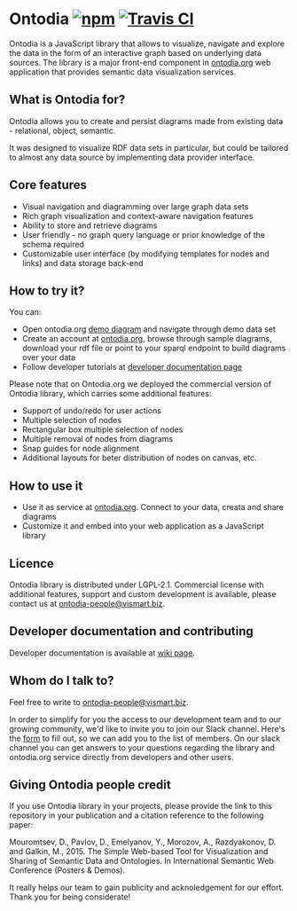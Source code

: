 # Ontodia [![npm](https://img.shields.io/npm/v/ontodia.svg)](https://www.npmjs.com/package/ontodia) [![Travis CI](https://img.shields.io/travis/ontodia-org/ontodia.svg)](https://travis-ci.org/ontodia-org/ontodia) #

Ontodia is a JavaScript library that allows to visualize, navigate and explore the data in the form of an interactive graph based on underlying data sources. The library is a major front-end component in <a href="http://ontodia.org">ontodia.org</a> web application that provides semantic data visualization services.

## What is Ontodia for?

Ontodia allows you to create and persist diagrams made from existing data - relational, object, semantic.

It was designed to visualize RDF data sets in particular, but could be tailored to almost any data source by implementing data provider interface.  

## Core features

- Visual navigation and diagramming over large graph data sets
- Rich graph visualization and context-aware navigation features  
- Ability to store and retrieve diagrams
- User friendly - no graph query language or prior knowledge of the schema required
- Customizable user interface (by modifying templates for nodes and links) and data storage back-end 

## How to try it?

You can: 
- Open ontodia.org [demo diagram](http://app.ontodia.org/diagram?sharedDiagram=49689f29-82bc-405d-b5f6-33507f1c1444) and navigate through demo data set
- Create an account at [ontodia.org](http://app.ontodia.org/register), browse through sample diagrams, download your rdf file or point to your sparql endpoint to build diagrams over your data
- Follow developer tutorials at [developer documentation page](https://github.com/ontodia-org/ontodia/wiki)

Please note that on Ontodia.org we deployed the commercial version of Ontodia library, which carries some additional features:
- Support of undo/redo for user actions
- Multiple selection of nodes
- Rectangular box multiple selection of nodes
- Multiple removal of nodes from diagrams
- Snap guides for node alignment
- Additional layouts for beter distribution of nodes on canvas, etc.

## How to use it

- Use it as service at [ontodia.org](http://ontodia.org). Connect to your data, creata and share diagrams
- Customize it and embed into your web application as a JavaScript library

## Licence

Ontodia library is distributed under LGPL-2.1. Commercial license with additional features, support and custom development is available, please contact us at [ontodia-people@vismart.biz](ontodia-people@vismart.biz).   


## Developer documentation and contributing

Developer documentation is available at [wiki page](https://github.com/ontodia-org/ontodia/wiki).

## Whom do I talk to? ##

Feel free to write to [ontodia-people@vismart.biz](mailto:ontodia-people@vismart.biz).

In order to simplify for you the access to our development team and to our growing community, we'd like to invite you to join our Slack channel. Here's the [form](https://goo.gl/forms/mfKFRRNU9ToHxGGM2) to fill out, so we can add you to the list of members. On our slack channel you can get answers to your questions regarding the library and ontodia.org service directly from developers and other users.

## Giving Ontodia people credit

If you use Ontodia library in your projects, please provide the link to this repository in your publication and a citation reference to the following paper: 

Mouromtsev, D., Pavlov, D., Emelyanov, Y., Morozov, A., Razdyakonov, D. and Galkin, M., 2015. The Simple Web-based Tool for Visualization and Sharing of Semantic Data and Ontologies. In International Semantic Web Conference (Posters & Demos).

It really helps our team to gain publicity and acknoledgement for our effort.
Thank you for being considerate!
